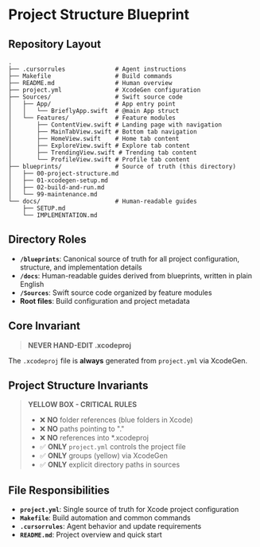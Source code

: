 # Project Structure Blueprint

## Repository Layout

```
.
├── .cursorrules              # Agent instructions
├── Makefile                  # Build commands
├── README.md                 # Human overview
├── project.yml               # XcodeGen configuration
├── Sources/                  # Swift source code
│   ├── App/                  # App entry point
│   │   └── BrieflyApp.swift  # @main App struct
│   └── Features/             # Feature modules
│       ├── ContentView.swift # Landing page with navigation
│       ├── MainTabView.swift # Bottom tab navigation
│       ├── HomeView.swift    # Home tab content
│       ├── ExploreView.swift # Explore tab content
│       ├── TrendingView.swift # Trending tab content
│       └── ProfileView.swift # Profile tab content
├── blueprints/               # Source of truth (this directory)
│   ├── 00-project-structure.md
│   ├── 01-xcodegen-setup.md
│   ├── 02-build-and-run.md
│   └── 99-maintenance.md
└── docs/                     # Human-readable guides
    ├── SETUP.md
    └── IMPLEMENTATION.md
```

## Directory Roles

- **`/blueprints`**: Canonical source of truth for all project configuration, structure, and implementation details
- **`/docs`**: Human-readable guides derived from blueprints, written in plain English
- **`/Sources`**: Swift source code organized by feature modules
- **Root files**: Build configuration and project metadata

## Core Invariant

> **NEVER HAND-EDIT .xcodeproj**

The `.xcodeproj` file is **always** generated from `project.yml` via XcodeGen.

## Project Structure Invariants

> **YELLOW BOX - CRITICAL RULES**
> 
> - ❌ **NO** folder references (blue folders in Xcode)
> - ❌ **NO** paths pointing to "."
> - ❌ **NO** references into *.xcodeproj
> - ✅ **ONLY** `project.yml` controls the project file
> - ✅ **ONLY** groups (yellow) via XcodeGen
> - ✅ **ONLY** explicit directory paths in sources

## File Responsibilities

- **`project.yml`**: Single source of truth for Xcode project configuration
- **`Makefile`**: Build automation and common commands
- **`.cursorrules`**: Agent behavior and update requirements
- **`README.md`**: Project overview and quick start
